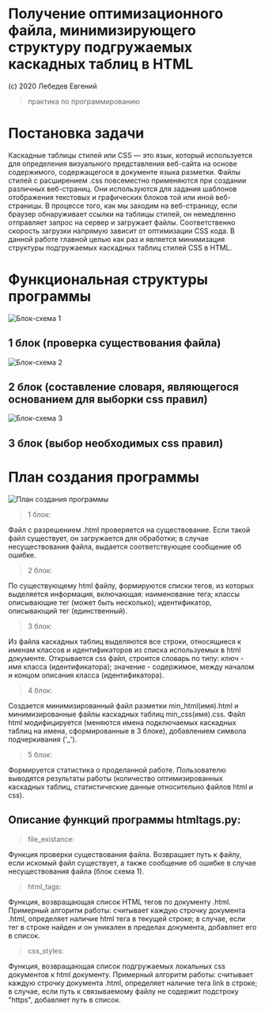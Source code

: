 # Получение оптимизационного файла, минимизирующего структуру подгружаемых каскадных таблиц в HTML
(с) 2020 Лебедев Евгений

> практика по программированию

# Постановка задачи
Каскадные таблицы стилей или CSS — это язык, который используется для определения визуального представления веб-сайта на основе содержимого, содержащегося в документе языка разметки. Файлы стилей с расширением .css повсеместно применяются при создании различных веб-страниц. Они используются для задания шаблонов отображения текстовых и графических блоков той или иной веб-страницы. В процессе того, как мы заходим на веб-страницу, если браузер обнаруживает ссылки на таблицы стилей, он немедленно отправляет запрос на сервер и загружает файлы. Соответственно скорость загрузки напрямую зависит от оптимизации CSS кода. В данной работе главной целью как раз и является минимизация структуры подгружаемых каскадных таблиц стилей CSS в HTML.

# Функциональная структуры программы

![Блок-схема 1](img001.jpg)

## 1 блок (проверка существования файла)

![Блок-схема 2](img002.png)

## 2 блок (составление словаря, являющегося основанием для выборки css правил)

![Блок-схема 3](img003.png)

## 3 блок (выбор необходимых css правил)

# План создания программы

![План создания программы](plan.png)

> 1 блок:

Файл с разрешением .html проверяется на существование. Если такой файл существует, он загружается для обработки; в случае несуществования файла, выдается соответствующее сообщение об ошибке.

> 2 блок:

По существующему html файлу, формируются списки тегов, из которых выделяется информация, включающая: наименование тега; классы описывающие тег (может быть несколько); идентификатор, описывающий тег (единственный).

> 3 блок:

Из файла каскадных таблиц выделяются все строки, относящиеся к именам классов и идентификаторов из списка используемых в html документе. Открывается css файл, строится словарь по типу: ключ - имя класса (идентификатора); значение - содержимое, между началом и концом описания класса (идентификатора).

> 4 блок:

Создается минимизированный файл разметки min_html(имя).html и минимизированные файлы каскадных таблиц min_css(имя).css. Файл html модифицируется (меняются имена подключаемых каскадных таблиц на имена, сформированные в 3 блоке), добавлением символа подчеркивания ('_').

> 5 блок:

Формируется статистика о проделанной работе. Пользователю выводятся результаты работы (количество оптимизированных каскадных таблиц, статистические данные относительно файлов html и css).

## Описание функций программы htmltags.py:

> file_existance:

Функция проверки существования файла. Возвращает путь к файлу, если искомый файл существует, а также сообщение об ошибке в случае несуществования файла (блок схема 1).

> html_tags:

Функция, возвращающая список HTML тегов по документу .html. Примерный алгоритм работы: считывает каждую строчку документа .html, определяет наличие html тега в текущей строке; в случае, если тег в строке найден и он уникален в пределах документа, добавляет его в список.

> css_styles:

Функция, возвращающая список подгружаемых локальных css документов к html документу. Примерный алгоритм работы: считывает каждую строчку документа .html, определяет наличие тега link в строке; в случае, если путь к связываемому файлу не содержит подстроку "https", добавляет путь в список.
